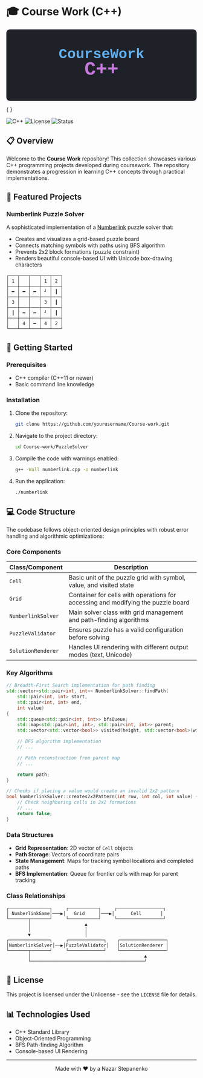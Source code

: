 # 🎓 Course Work (C++)


<svg viewBox="0 0 800 300" xmlns="http://www.w3.org/2000/svg">
  <!-- Background -->
  <rect x="0" y="0" width="800" height="300" rx="15" fill="#1e2127" />
  
  <!-- Main Text -->
  <text x="400" y="120" font-family="Consolas, 'Courier New', monospace" font-weight="bold" font-size="60" text-anchor="middle" fill="#61afef">
    CourseWork
  </text>
  
  <!-- C++ -->
  <text x="400" y="190" font-family="Consolas, 'Courier New', monospace" font-weight="bold" font-size="80" text-anchor="middle" fill="#c678dd">
    C++
  </text>
  
  <!-- Decorative Elements: Code brackets and symbols -->
  <text x="145" y="120" font-family="Consolas, 'Courier New', monospace" font-size="80" fill="#e06c75">{</text>
  <text x="655" y="120" font-family="Consolas, 'Courier New', monospace" font-size="80" fill="#e06c75">}</text>
  
  <!-- Plus symbols in C++ -->
  <rect x="430" y="170" width="20" height="5" fill="#98c379" />
  <rect x="430" y="177.5" width="20" height="5" fill="#98c379" />
  <rect x="437.5" y="162.5" width="5" height="20" fill="#98c379" />
  
  <rect x="470" y="170" width="20" height="5" fill="#98c379" />
  <rect x="470" y="177.5" width="20" height="5" fill="#98c379" />
  <rect x="477.5" y="162.5" width="5" height="20" fill="#98c379" />
  
  <!-- Bottom border with puzzle pattern -->
  <path d="M 100 230 L 700 230" stroke="#abb2bf" stroke-width="3" stroke-dasharray="15,8" />
  
  <!-- Puzzle piece elements -->
  <path d="M 200,250 Q 215,235 230,250 Q 245,265 260,250 L 260,280 L 200,280 Z" fill="#e5c07b" opacity="0.7" />
  <path d="M 300,250 Q 315,235 330,250 Q 345,265 360,250 L 360,280 L 300,280 Z" fill="#56b6c2" opacity="0.7" />
  <path d="M 400,250 Q 415,235 430,250 Q 445,265 460,250 L 460,280 L 400,280 Z" fill="#98c379" opacity="0.7" />
  <path d="M 500,250 Q 515,235 530,250 Q 545,265 560,250 L 560,280 L 500,280 Z" fill="#c678dd" opacity="0.7" />
</svg>


![C++](https://img.shields.io/badge/C%2B%2B-17-blue.svg)
![License](https://img.shields.io/badge/license-Unlicense-green.svg)
![Status](https://img.shields.io/badge/status-active-brightgreen.svg)

## 📋 Overview

Welcome to the **Course Work** repository! This collection showcases various C++ programming projects developed during coursework. The repository demonstrates a progression in learning C++ concepts through practical implementations.

## 🧩 Featured Projects

### Numberlink Puzzle Solver

A sophisticated implementation of a [Numberlink](https://en.wikipedia.org/wiki/Numberlink) puzzle solver that:

- Creates and visualizes a grid-based puzzle board
- Connects matching symbols with paths using BFS algorithm
- Prevents 2x2 block formations (puzzle constraint)
- Renders beautiful console-based UI with Unicode box-drawing characters

```
┌───┬───┬───┬───┬───┐
│ 1 │   │   │ 1 │ 2 │
├───┼───┼───┼───┼───┤
│ ━ │ ━ │ ━ │ ┘ │ ┃ │
├───┼───┼───┼───┼───┤
│ 3 │   │   │ 3 │ ┃ │
├───┼───┼───┼───┼───┤
│ ┃ │ ━ │ ━ │ ┘ │ ┃ │
├───┼───┼───┼───┼───┤
│   │ 4 │ ━ │ 4 │ 2 │
└───┴───┴───┴───┴───┘
```

## 🚀 Getting Started

### Prerequisites

- C++ compiler (C++11 or newer)
- Basic command line knowledge

### Installation

1. Clone the repository:

   ```bash
   git clone https://github.com/yourusername/Course-work.git
   ```

2. Navigate to the project directory:

   ```bash
   cd Course-work/PuzzleSolver
   ```

3. Compile the code with warnings enabled:

   ```bash
   g++ -Wall numberlink.cpp -o numberlink
   ```

4. Run the application:
   ```bash
   ./numberlink
   ```

## 💻 Code Structure

The codebase follows object-oriented design principles with robust error handling and algorithmic optimizations:

### Core Components

| Class/Component    | Description                                                                      |
| ------------------ | -------------------------------------------------------------------------------- |
| `Cell`             | Basic unit of the puzzle grid with symbol, value, and visited state              |
| `Grid`             | Container for cells with operations for accessing and modifying the puzzle board |
| `NumberlinkSolver` | Main solver class with grid management and path-finding algorithms               |
| `PuzzleValidator`  | Ensures puzzle has a valid configuration before solving                          |
| `SolutionRenderer` | Handles UI rendering with different output modes (text, Unicode)                 |

### Key Algorithms

```cpp
// Breadth-First Search implementation for path finding
std::vector<std::pair<int, int>> NumberlinkSolver::findPath(
    std::pair<int, int> start,
    std::pair<int, int> end,
    int value)
{
    std::queue<std::pair<int, int>> bfsQueue;
    std::map<std::pair<int, int>, std::pair<int, int>> parent;
    std::vector<std::vector<bool>> visited(height, std::vector<bool>(width, false));

    // BFS algorithm implementation
    // ...

    // Path reconstruction from parent map
    // ...

    return path;
}
```

```cpp
// Checks if placing a value would create an invalid 2x2 pattern
bool NumberlinkSolver::creates2x2Pattern(int row, int col, int value) {
    // Check neighboring cells in 2x2 formations
    // ...
    return false;
}
```

### Data Structures

- **Grid Representation**: 2D vector of `Cell` objects
- **Path Storage**: Vectors of coordinate pairs
- **State Management**: Maps for tracking symbol locations and completed paths
- **BFS Implementation**: Queue for frontier cells with map for parent tracking

### Class Relationships

```
┌───────────────┐     ┌───────────┐     ┌─────────────────┐
│ NumberlinkGame│───▶│   Grid     │───▶│      Cell       │
└───────┬───────┘     └───────────┘     └─────────────────┘
        │                    ▲
        │                    │
        ▼                    │
┌───────────────┐     ┌─────────────┐    ┌─────────────────┐
│NumberlinkSolver│──▶│PuzzleValidator│   │SolutionRenderer │
└───────┬───────┘     └─────────────┘    └─────────────────┘
        │                                          ▲
        └──────────────────────────────────────────┘
```

## 📄 License

This project is licensed under the Unlicense - see the `LICENSE` file for details.

## 📊 Technologies Used

- C++ Standard Library
- Object-Oriented Programming
- BFS Path-finding Algorithm
- Console-based UI Rendering

---

<p align="center">
  Made with ❤️ by a Nazar Stepanenko
</p>
